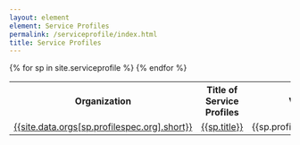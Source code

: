 ```yaml
---
layout: element
element: Service Profiles
permalink: /serviceprofile/index.html
title: Service Profiles
---
```


<table>
<tr>
  <th>Organization</th>
  <th>Title of Service Profiles</th>
  <th>Version</th>
</tr>
{% for sp in site.serviceprofile %}
<tr>
  <td><a href="/organization/{{sp.profilespec.org}}.html">{{site.data.orgs[sp.profilespec.org].short}}</a></td>
  <td><a href="/serviceprofile/{{sp.nisp-id}}.html">{{sp.title}}</a></td>
  <td>{{sp.profilespec.version}}</td>
</tr>
{% endfor %}
</table>
